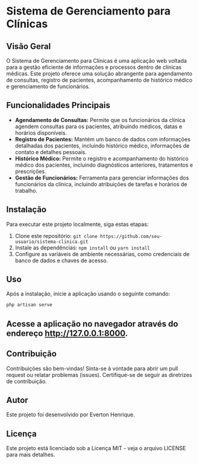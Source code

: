 # Sistema de Gerenciamento para Clínicas

## Visão Geral

O Sistema de Gerenciamento para Clínicas é uma aplicação web voltada para a gestão eficiente de informações e processos dentro de clínicas médicas. Este projeto oferece uma solução abrangente para agendamento de consultas, registro de pacientes, acompanhamento de histórico médico e gerenciamento de funcionários.

## Funcionalidades Principais

- **Agendamento de Consultas:** Permite que os funcionários da clínica agendem consultas para os pacientes, atribuindo médicos, datas e horários disponíveis.
- **Registro de Pacientes:** Mantém um banco de dados com informações detalhadas dos pacientes, incluindo histórico médico, informações de contato e detalhes pessoais.
- **Histórico Médico:** Permite o registro e acompanhamento do histórico médico dos pacientes, incluindo diagnósticos anteriores, tratamentos e prescrições.
- **Gestão de Funcionários:** Ferramenta para gerenciar informações dos funcionários da clínica, incluindo atribuições de tarefas e horários de trabalho.

## Instalação

Para executar este projeto localmente, siga estas etapas:

1. Clone este repositório: `git clone https://github.com/seu-usuario/sistema-clinica.git`
2. Instale as dependências: `npm install` ou `yarn install`
3. Configure as variáveis de ambiente necessárias, como credenciais de banco de dados e chaves de acesso.

## Uso

Após a instalação, inicie a aplicação usando o seguinte comando:

```bash
php artisan serve
```
## Acesse a aplicação no navegador através do endereço http://127.0.0.1:8000.

## Contribuição
Contribuições são bem-vindas! Sinta-se à vontade para abrir um pull request ou relatar problemas (issues). Certifique-se de seguir as diretrizes de contribuição.

## Autor
Este projeto foi desenvolvido por Everton Henrique.

## Licença
Este projeto está licenciado sob a Licença MIT - veja o arquivo LICENSE para mais detalhes.
